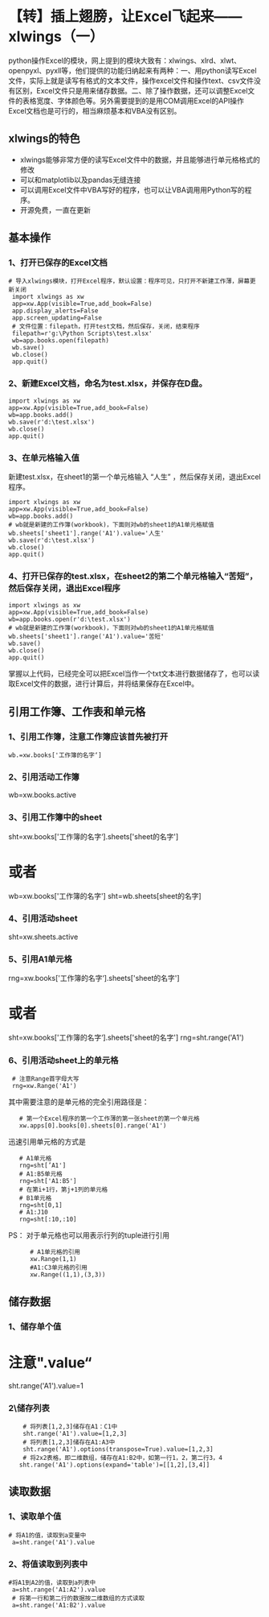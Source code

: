 # 【转】插上翅膀，让Excel飞起来——xlwings（一）
python操作Excel的模块，网上提到的模块大致有：xlwings、xlrd、xlwt、openpyxl、pyxll等，他们提供的功能归纳起来有两种：一、用python读写Excel文件，实际上就是读写有格式的文本文件，操作excel文件和操作text、csv文件没有区别，Excel文件只是用来储存数据。二、除了操作数据，还可以调整Excel文件的表格宽度、字体颜色等。另外需要提到的是用COM调用Excel的API操作Excel文档也是可行的，相当麻烦基本和VBA没有区别。

## xlwings的特色
* xlwings能够非常方便的读写Excel文件中的数据，并且能够进行单元格格式的修改
* 可以和matplotlib以及pandas无缝连接
* 可以调用Excel文件中VBA写好的程序，也可以让VBA调用用Python写的程序。
* 开源免费，一直在更新

## 基本操作
### 1、打开已保存的Excel文档
```
# 导入xlwings模块，打开Excel程序，默认设置：程序可见，只打开不新建工作薄，屏幕更新关闭
 import xlwings as xw
 app=xw.App(visible=True,add_book=False)
 app.display_alerts=False
 app.screen_updating=False
 # 文件位置：filepath，打开test文档，然后保存，关闭，结束程序
 filepath=r'g:\Python Scripts\test.xlsx'
 wb=app.books.open(filepath)
 wb.save()
 wb.close()
 app.quit()
 ```
### 2、新建Excel文档，命名为test.xlsx，并保存在D盘。
 ```
 import xlwings as xw
 app=xw.App(visible=True,add_book=False)
 wb=app.books.add()
 wb.save(r'd:\test.xlsx')
 wb.close()
 app.quit()
 ```
### 3、在单元格输入值
新建test.xlsx，在sheet1的第一个单元格输入 “人生” ，然后保存关闭，退出Excel程序。
 ```
 import xlwings as xw
 app=xw.App(visible=True,add_book=False)
 wb=app.books.add()
 # wb就是新建的工作簿(workbook)，下面则对wb的sheet1的A1单元格赋值
 wb.sheets['sheet1'].range('A1').value='人生'
 wb.save(r'd:\test.xlsx')
 wb.close()
 app.quit()
 ```
### 4、打开已保存的test.xlsx，在sheet2的第二个单元格输入“苦短”，然后保存关闭，退出Excel程序
 ```
 import xlwings as xw
 app=xw.App(visible=True,add_book=False)
 wb=app.books.open(r'd:\test.xlsx')
 # wb就是新建的工作簿(workbook)，下面则对wb的sheet1的A1单元格赋值
 wb.sheets['sheet1'].range('A1').value='苦短'
 wb.save()
 wb.close()
 app.quit()
 ```
掌握以上代码，已经完全可以把Excel当作一个txt文本进行数据储存了，也可以读取Excel文件的数据，进行计算后，并将结果保存在Excel中。

## 引用工作簿、工作表和单元格

### 1、引用工作簿，注意工作簿应该首先被打开
 ```
 wb.=xw.books['工作簿的名字‘]
 ```
### 2、引用活动工作簿
 wb=xw.books.active
### 3、引用工作簿中的sheet
 sht=xw.books['工作簿的名字‘].sheets['sheet的名字']
 # 或者
 wb=xw.books['工作簿的名字']
 sht=wb.sheets[sheet的名字]
### 4、引用活动sheet
 sht=xw.sheets.active
### 5、引用A1单元格
 rng=xw.books['工作簿的名字‘].sheets['sheet的名字']
 # 或者
 sht=xw.books['工作簿的名字‘].sheets['sheet的名字']
 rng=sht.range('A1')
### 6、引用活动sheet上的单元格
```
 # 注意Range首字母大写
 rng=xw.Range('A1')
```
其中需要注意的是单元格的完全引用路径是：
```
   # 第一个Excel程序的第一个工作薄的第一张sheet的第一个单元格
   xw.apps[0].books[0].sheets[0].range('A1')
```
迅速引用单元格的方式是
```   sht=xw.books['名字'].sheets['名字']
   # A1单元格
   rng=sht[’A1']
   # A1:B5单元格
   rng=sht['A1:B5']
   # 在第i+1行，第j+1列的单元格
   # B1单元格
   rng=sht[0,1]
   # A1:J10
   rng=sht[:10,:10]
```
PS： 对于单元格也可以用表示行列的tuple进行引用
```
      # A1单元格的引用
      xw.Range(1,1)
      #A1:C3单元格的引用
      xw.Range((1,1),(3,3))
```
## 储存数据

### 1、储存单个值
   # 注意".value“
   sht.range('A1').value=1
### 2\储存列表
```
    # 将列表[1,2,3]储存在A1：C1中
    sht.range('A1').value=[1,2,3]
    # 将列表[1,2,3]储存在A1:A3中
    sht.range('A1').options(transpose=True).value=[1,2,3] 
    # 将2x2表格，即二维数组，储存在A1:B2中，如第一行1，2，第二行3，4
   sht.range('A1').options(expand='table')=[[1,2],[3,4]]
```
## 读取数据

### 1、读取单个值
```
# 将A1的值，读取到a变量中
 a=sht.range('A1').value
```
### 2、将值读取到列表中
```
#将A1到A2的值，读取到a列表中
 a=sht.range('A1:A2').value
 # 将第一行和第二行的数据按二维数组的方式读取
 a=sht.range('A1:B2').value
```
